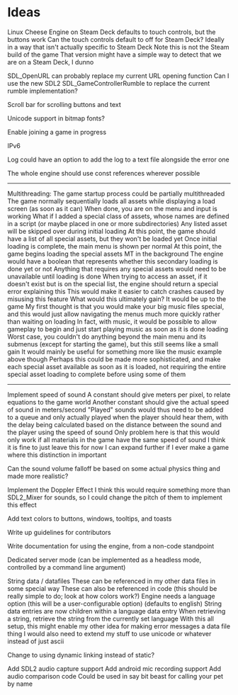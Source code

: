 # Ideas

Linux Cheese Engine on Steam Deck defaults to touch controls, but the buttons work
Can the touch controls default to off for Steam Deck?
Ideally in a way that isn't actually specific to Steam Deck
Note this is not the Steam build of the game
That version might have a simple way to detect that we are on a Steam Deck, I dunno

SDL_OpenURL can probably replace my current URL opening function
Can I use the new SDL2 SDL_GameControllerRumble to replace the current rumble implementation?

Scroll bar for scrolling buttons and text

Unicode support in bitmap fonts?

Enable joining a game in progress

IPv6

Log could have an option to add the log to a text file alongside the error one

The whole engine should use const references wherever possible

***
Multithreading:
The game startup process could be partially multithreaded
The game normally sequentially loads all assets while displaying a load screen (as soon as it can)
When done, you are on the menu and input is working
What if I added a special class of assets, whose names are defined in a script
(or maybe placed in one or more subdirectories)
Any listed asset will be skipped over during initial loading
At this point, the game should have a list of all special assets, but they won't be loaded yet
Once initial loading is complete, the main menu is shown per normal
At this point, the game begins loading the special assets MT in the background
The engine would have a boolean that represents whether this secondary loading is done yet or not
Anything that requires any special assets would need to be unavailable until loading is done
When trying to access an asset, if it doesn't exist but is on the special list,
the engine should return a special error explaining this
This would make it easier to catch crashes caused by misusing this feature
What would this ultimately gain? It would be up to the game
My first thought is that you would make your big music files special,
and this would just allow navigating the menus much more quickly rather than waiting on loading
In fact, with music, it would be possible to allow gameplay to begin and just start playing music as soon as it is done loading
Worst case, you couldn't do anything beyond the main menu and its submenus
(except for starting the game), but this still seems like a small gain
It would mainly be useful for something more like the music example above though
Perhaps this could be made more sophisticated, and make each special asset available as soon as it is loaded,
not requiring the entire special asset loading to complete before using some of them
***

Implement speed of sound
A constant should give meters per pixel, to relate equations to the game world
Another constant should give the actual speed of sound in meters/second
"Played" sounds would thus need to be added to a queue and only actually played when the player should hear them, with the delay being calculated based on the distance between the sound and the player using the speed of sound
Only problem here is that this would only work if all materials in the game have the same speed of sound
I think it is fine to just leave this for now
I can expand further if I ever make a game where this distinction in important

Can the sound volume falloff be based on some actual physics thing and made more realistic?

Implement the Doppler Effect
I think this would require something more than SDL2_Mixer for sounds, so I could change the pitch of them to implement this effect

Add text colors to buttons, windows, tooltips, and toasts

Write up guidelines for contributors

Write documentation for using the engine, from a non-code standpoint

Dedicated server mode (can be implemented as a headless mode, controlled by a command line argument)

String data / datafiles
These can be referenced in my other data files in some special way
These can also be referenced in code (this should be really simple to do; look at how colors work?)
Engine needs a language option (this will be a user-configurable option) (defaults to english)
String data entries are now children within a language data entry
When retrieving a string, retrieve the string from the currently set language
With this all setup, this might enable my other idea for making error messages a data file thing
I would also need to extend my stuff to use unicode or whatever instead of just ascii

Change to using dynamic linking instead of static?

Add SDL2 audio capture support
Add android mic recording support
Add audio comparison code
Could be used in say bit beast for calling your pet by name
